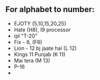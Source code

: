 ## For alphabet to number: 
  - EJOTY (5,10,15,20,25)
  - Hate (H8), I9 processor
  - ipl "T-20"
  - Fix - 6, (F6)
  - Lion - 12 bj jaate hai (L 12)
  - Kings 11 Punjab (K 11)
  - Mai tera (M 13)
  - P-16
  - 
